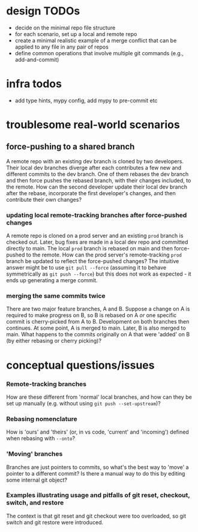 
# design TODOs
- decide on the minimal repo file structure
- for each scenario, set up a local and remote repo
- create a minimal realistic example of a merge conflict that can be applied to any file in any pair of repos
- define common operations that involve multiple git commands (e.g., add-and-commit)

# infra todos
- add type hints, mypy config, add mypy to pre-commit etc


# troublesome real-world scenarios
## force-pushing to a shared branch
A remote repo with an existing dev branch is cloned by two developers. Their local dev branches diverge after each contributes a few new and different commits to the dev branch. One of them rebases the dev branch and then force pushes the rebased branch, with their changes included, to the remote. How can the second developer update their local dev branch after the rebase, incorporate the first developer's changes, and then contribute their own changes?

### updating local remote-tracking branches after force-pushed changes
A remote repo is cloned on a prod server and an existing `prod` branch is checked out. Later, bug fixes are made in a local dev repo and committed directly to main. The local `prod` branch is rebased on main and then force-pushed to the remote. How can the prod server's remote-tracking `prod` branch be updated to reflect the force-pushed changes? The intuitive answer might be to use `git pull --force` (assuming it to behave symmetrically as `git push --force`) but this does not work as expected - it ends up generating a merge commit. 

### merging the same commits twice
There are two major feature branches, A and B. Suppose a change on A is required to make progress on B, so B is rebased on A *or* one specific commit is cherry-picked from A to B. Development on both branches then continues. At some point, A is merged to main. Later, B is also merged to main. What happens to the commits originally on A that were 'added' on B (by either rebasing or cherry picking)? 

# conceptual questions/issues
### Remote-tracking branches
How are these different from 'normal' local branches, and how can they be set up manually (e.g. without using `git push --set-upstream`)?

### Rebasing nomenclature
How is 'ours' and 'theirs' (or, in vs code, 'current' and 'incoming') defined when rebasing with `--onto`?

### 'Moving' branches
Branches are just pointers to commits, so what's the best way to 'move' a pointer to a different commit? Is there a manual way to do this by editing some internal git object?

### Examples illustrating usage and pitfalls of git reset, checkout, switch, and restore
The context is that git reset and git checkout were too overloaded, so git switch and git restore were introduced. 
